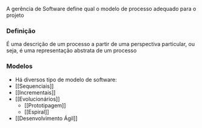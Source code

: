 A gerência de Software define qual o modelo de processo adequado para o projeto
### Definição
É uma descrição de um processo a partir de uma perspectiva particular, ou seja, é uma representação abstrata de um processo

### Modelos
- Há diversos tipo de modelo de software:
- [[Sequenciais]]
- [[Incrementais]]
- [[Evolucionários]]
	- [[Prototipagem]]
	- [[Espiral]]
- [[Desenvolvimento Ágil]]


